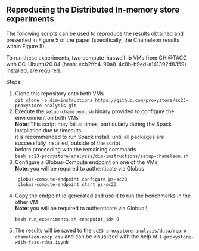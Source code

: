 ## Reproducing the Distributed In-memory store experiments

The following scripts can be used to reproduce the results obtained and presented in Figure 5 of the paper
(specifically, the Chameleon results within Figure 5).

To run these experiments, two compute-haswell-ib VMs from CHI@TACC with CC-Ubuntu20.04
(hash: ecb2ffc4-90a8-4c8b-b9ed-a141392d8359) installed, are required.

Steps:
1. Clone this repository onto both VMs \
`git clone -b dim-instructions https://github.com/proxystore/sc23-proxystore-analysis.git`
2. Execute the `setup-chameleon.sh` binary provided to configure the environment on both VMs \
**Note**: This script may fail at times, particularly during the Spack installation due to timeouts \
it is recommended to run Spack install, until all packages are successfully installed, outside of the script \
before proceeding with the remaining commands \
`bash sc23-proxystore-analysis/dim-instructions/setup-chameleon.sh`
4. Configure a Globus-Compute endpoint on one of the VMs \
   **Note**: you will be required to authenticate via Globus
   ```
    globus-compute-endpoint configure ps-sc23
    globus-compute-endpoint start ps-sc23
   ```
5.  Copy the endpoint id generated and use it to run the benchmarks in the other VM \
    **Note**: you will be required to authenticate via Globus \
    ```
    bash run_experiments.sh <endpoint_id> 0
    ```
7. The results will be saved to the `sc23-proxystore-analysis/data/repro-chameleon-noop.csv` and can be
   visualized with the help of `1-proxystore-with-faas-rdma.ipynb`
 


